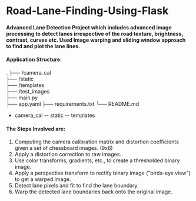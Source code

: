 # Road-Lane-Finding-Using-Flask


#### Advanced Lane Detection Project which includes advanced image processing to detect lanes irrespective of the road texture, brightness, contrast, curves etc. Used Image warping and sliding window approach to find and plot the lane lines.

#### Application Structure:


   .
    ├── /camera_cal  
    ├── /static                    
    ├── /templates                 
    ├── /test_images                    
    ├── main.py                   
    ├── app.yaml
    ├── requirements.txt
    └── README.md
    

- camera_cal
-- static
-- templates

#### The Steps Involved are:

1. Computing the camera calibration matrix and distortion coefficients given a set of chessboard images. (9x6)
2. Apply a distortion correction to raw images.
3. Use color transforms, gradients, etc., to create a thresholded binary image.
4. Apply a perspective transform to rectify binary image ("birds-eye view") to get a warped image.
5. Detect lane pixels and fit to find the lane boundary.
6. Warp the detected lane boundaries back onto the original image.
